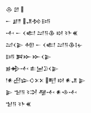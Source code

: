 <div class='block'>
<div class='line'>𒁲 𒇻 </div>
<div class='line'>𒀸 𒋗𒈫 𒂗𒁵𒅀</div>
<div class='line'>𒋾 𒀸 𒌋𒅗 𒁺𒀀𒆠 𒊭 𒂟𒈨𒌍</div>
<div class='line'>𒁺𒌋𒉌 𒅇 𒀸 𒌋𒅗 𒁺𒀀𒆠𒋙𒉡</div>
<div class='line'>𒅀 𒀉𒁍𒁍𒌋𒉌</div>
<div class='line'>𒂊𒄈𒋾 𒉺𒅁𒊒𒌋𒉌</div>
<div class='line'>𒁹𒀭𒍂𒇽𒄭𒉽𒉽 𒋃 𒊭 𒀭𒂗 𒉌</div>
<div class='line'>𒉌 𒈠𒀀 𒂟𒋫 𒆷𒋾 𒀭𒈾𒋾</div>
<div class='line'>𒈠𒀀 𒂟𒈨𒌍</div>
</div>